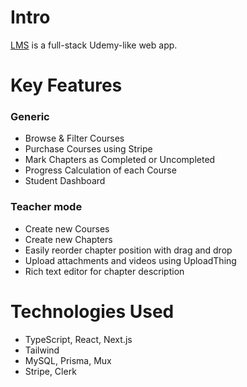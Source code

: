 # Intro
[LMS](https://learning-management-system-rg.vercel.app]) is a full-stack Udemy-like web app.

# Key Features
### Generic
- Browse & Filter Courses
- Purchase Courses using Stripe
- Mark Chapters as Completed or Uncompleted
- Progress Calculation of each Course
- Student Dashboard

### Teacher mode
- Create new Courses
- Create new Chapters
- Easily reorder chapter position with drag and drop
- Upload attachments and videos using UploadThing
- Rich text editor for chapter description

# Technologies Used
- TypeScript, React, Next.js
- Tailwind
- MySQL, Prisma, Mux
- Stripe, Clerk
